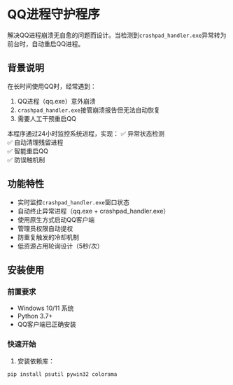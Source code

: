 # QQ进程守护程序

解决QQ进程崩溃无自愈的问题而设计。当检测到`crashpad_handler.exe`异常转为前台时，自动重启QQ进程。

## 背景说明

在长时间使用QQ时，经常遇到：
1. QQ进程（qq.exe）意外崩溃
2. `crashpad_handler.exe`接管崩溃报告但无法自动恢复
3. 需要人工干预重启QQ

本程序通过24小时监控系统进程，实现：
✅ 异常状态检测  
✅ 自动清理残留进程  
✅ 智能重启QQ  
✅ 防误触机制

## 功能特性

- 实时监控`crashpad_handler.exe`窗口状态
- 自动终止异常进程（qq.exe + crashpad_handler.exe）
- 使用原生方式启动QQ客户端
- 管理员权限自动提权
- 防重复触发的冷却机制
- 低资源占用轮询设计（5秒/次）

## 安装使用

### 前置要求
- Windows 10/11 系统
- Python 3.7+
- QQ客户端已正确安装

### 快速开始
1. 安装依赖库：
```bash
pip install psutil pywin32 colorama
